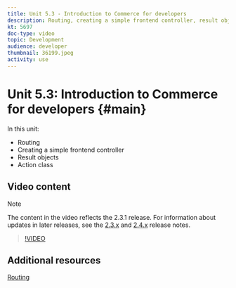 ```yaml
---
title: Unit 5.3 - Introduction to Commerce for developers
description: Routing, creating a simple frontend controller, result objects, action class.
kt: 5697
doc-type: video
topic: Development
audience: developer
thumbnail: 36199.jpeg
activity: use
---
```

# Unit 5.3: Introduction to Commerce for developers {#main}

In this unit:

- Routing
- Creating a simple frontend controller
- Result objects
- Action class

## Video content

>[!NOTE]
>
>The content in the video reflects the 2.3.1 release. For information about updates in later releases, see the [ 2.3.x](https://devdocs.magento.com/guides/v2.3/release-notes/bk-release-notes.html) and [2.4.x](https://devdocs.magento.com/guides/v2.4/release-notes/bk-release-notes.html) release notes.

>[!VIDEO](https://video.tv.adobe.com/v/36199?quality=12&learn=on)

## Additional resources

[Routing](https://devdocs.magento.com/guides/v2.4/extension-dev-guide/routing.html)
